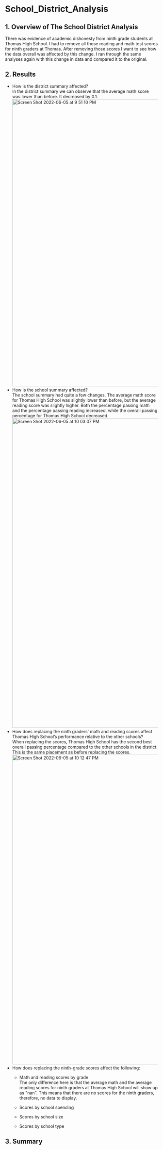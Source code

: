 # School_District_Analysis
## 1. Overview of The School District Analysis
There was evidence of academic dishonesty from ninth grade students at Thomas High School. I had to remove all those reading and math test scores for ninth graders at Thomas. After removing those scores I want to see how the data overall was affected by this change. I ran through the same analyses again with this change in data and compared it to the original. 
## 2. Results
* How is the district summary affected? <br />
In the district summary we can observe that the average math score was lower than before. It decreased by 0.1. <img width="946" alt="Screen Shot 2022-06-05 at 9 51 10 PM" src="https://user-images.githubusercontent.com/105089651/172081817-68a08ea1-a3d3-4506-ae9d-3d7fa9a348e6.png">
* How is the school summary affected? <br />
The school summary had quite a few changes. The average math score for Thomas High School was slightly lower than before, but the average reading score was slightly higher. Both the percentage passing math and the percentage passing reading increased, while the overall passing percentage for Thomas High School decreased. <img width="1020" alt="Screen Shot 2022-06-05 at 10 03 07 PM" src="https://user-images.githubusercontent.com/105089651/172082794-45f29bf9-1ce0-4638-ae29-206f7d6f7c45.png"> 
* How does replacing the ninth graders’ math and reading scores affect Thomas High School’s performance relative to the other schools? <br />
When replacing the scores, Thomas High School has the second best overall passing percentage compared to the other schools in the district. This is the same placement as before replacing the scores. <img width="1020" alt="Screen Shot 2022-06-05 at 10 12 47 PM" src="https://user-images.githubusercontent.com/105089651/172083434-5b8532ab-3997-4bdc-adad-f2cf68b7c5b4.png">
* How does replacing the ninth-grade scores affect the following:
  * Math and reading scores by grade <br />
  The only difference here is that the average math and the average reading scores for ninth graders at Thomas High School will show up as "nan". This means that there are no scores for the ninth graders, therefore, no data to display. 
  * Scores by school spending <br />
  
  * Scores by school size <br />
  
  * Scores by school type <br />
 
## 3. Summary
